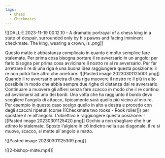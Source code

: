 ```yaml
---
tags:
  - Chess
  - Checkmates
---
```

![[DALL·E 2023-11-19 00.12.10 - A dramatic portrayal of a chess king in a state of despair, surrounded only by his pawns and facing imminent checkmate. The king, wearing a crown, is .png]]

Questo matto è abbastanza complicato in quanto è molto semplice fare stalemate.
Per prima cosa bisogna portare il re avversario in un angolo; per farlo bisogna per prima cosa avvicinare il nostro re al re avversario.
Per far arretrare il re di una riga è una buona idea raggiungere questa posizione: il re non potrà fare altro che arretrare.
![[Pasted image 20230301125001.png]]
Quando il re avversario arretra di una riga muovere il nostro re il più in alto possibile in modo che abbia sempre due righe di distanza dal re avversario.
Continuare a muovere gli alfieri senza fare scacco in modo che il re continui ad avvicinarsi ad uno dei bordi.
Una volta che ha raggiunto il bordo devo scegliere l'angolo di attacco, tipicamente sarà quello più vicino al mio re.
Per esempio in questo caso scelgo quello in alto a destra e procedo con degli scacchi ripetuti (come [[Checkmate two rooks - Rook roller]]) per spostare il re all'angolo.
L'obiettivo è raggiungere questa posizione:
![[Pasted image 20230301125420.png]]
Occhio a non sbagliare che è un attimo lo stalemate.
Sposto l'algiere in c6 indietro nella sua diagonale, il re si muove, scacco, si mette all'angolo e matto.

![[Pasted image 20230301125309.png]]



![[2-bishop-mate.mp4]]